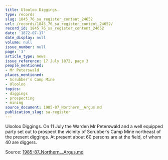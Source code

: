 ```yaml
---
title: Ulooloo Diggings.
type: records
slug: 1845_76_sa_register_content_24652
url: /records/1845_76_sa_register_content_24652/
record_id: 1845_76_sa_register_content_24652
date: '1872-07-17'
date_display: null
volume: null
issue_number: null
page: '3'
article_type: news
issue_reference: 17 July 1872, page 3
people_mentioned:
- Mr Peterswald
places_mentioned:
- Scrubber’s Camp Mine
- Ulooloo
topics:
- diggings
- prospecting
- mining
source_document: 1985-87_Northern__Argus.md
publication_slug: sa-register
---
```


Ulooloo Diggings.  On 11 July the Warden Mr Peterswald and a well equipped party set out to prospect the vicinity of Scrubber’s Camp Mine northeast of the present diggings.  At present about 60 persons are at the field, of whom 40 are diggers.

Source: [1985-87_Northern__Argus.md](/downloads/markdown/1985-87_Northern__Argus.md)

